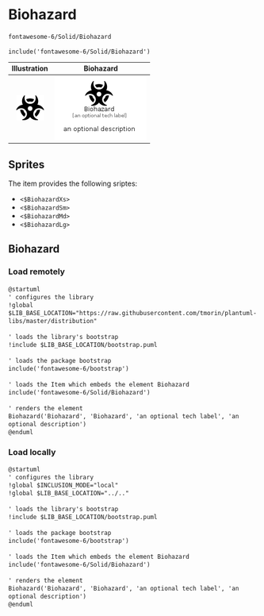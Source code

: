 # Biohazard


```text
fontawesome-6/Solid/Biohazard
```

```text
include('fontawesome-6/Solid/Biohazard')
```



| Illustration | Biohazard |
| :---: | :---: |
| ![illustration for Illustration](../../fontawesome-6/Solid/Biohazard.png) | ![illustration for Biohazard](../../fontawesome-6/Solid/Biohazard.Local.png) |



## Sprites
The item provides the following sriptes:

- `<$BiohazardXs>`
- `<$BiohazardSm>`
- `<$BiohazardMd>`
- `<$BiohazardLg>`





## Biohazard

### Load remotely
```plantuml
@startuml
' configures the library
!global $LIB_BASE_LOCATION="https://raw.githubusercontent.com/tmorin/plantuml-libs/master/distribution"

' loads the library's bootstrap
!include $LIB_BASE_LOCATION/bootstrap.puml

' loads the package bootstrap
include('fontawesome-6/bootstrap')

' loads the Item which embeds the element Biohazard
include('fontawesome-6/Solid/Biohazard')

' renders the element
Biohazard('Biohazard', 'Biohazard', 'an optional tech label', 'an optional description')
@enduml
```

### Load locally
```plantuml
@startuml
' configures the library
!global $INCLUSION_MODE="local"
!global $LIB_BASE_LOCATION="../.."

' loads the library's bootstrap
!include $LIB_BASE_LOCATION/bootstrap.puml

' loads the package bootstrap
include('fontawesome-6/bootstrap')

' loads the Item which embeds the element Biohazard
include('fontawesome-6/Solid/Biohazard')

' renders the element
Biohazard('Biohazard', 'Biohazard', 'an optional tech label', 'an optional description')
@enduml
```

